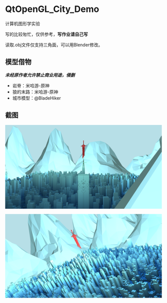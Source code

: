 # QtOpenGL_City_Demo
计算机图形学实验

写的比较匆忙，仅供参考，**写作业请自己写**

读取.obj文件仅支持三角面，可以用Blender修改。

## 模型借物

***未经原作者允许禁止商业用途，侵删***

- 岩脊：米哈游-原神
- 狼的末路：米哈游-原神
- 城市模型：@BladeHiker

## 截图

![image-20210528192753255](image-20210528192753255.png)

![image-20210528192910901](image-20210528192910901.png)
